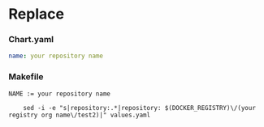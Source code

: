 # Replace

### Chart.yaml

```yaml
name: your repository name
```

### Makefile

```
NAME := your repository name

	sed -i -e "s|repository:.*|repository: $(DOCKER_REGISTRY)\/(your registry org name\/test2)|" values.yaml
```

